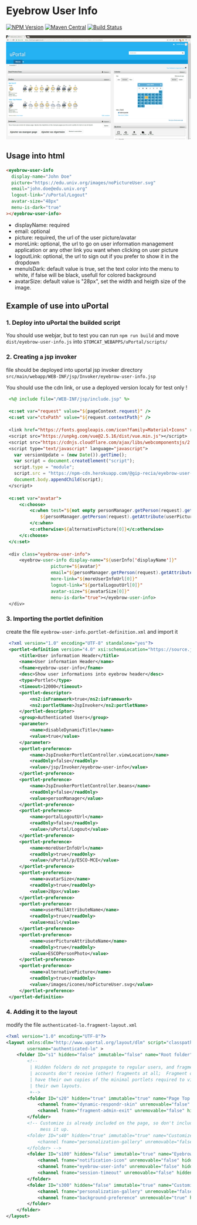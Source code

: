 # Eyebrow User Info

[![NPM Version](https://img.shields.io/npm/v/@uportal/eyebrow-user-info.svg)](https://www.npmjs.com/package/@uportal/eyebrow-user-info)
[![Maven Central](https://maven-badges.herokuapp.com/maven-central/org.webjars.npm/uportal__eyebrow-user-info/badge.svg)](https://maven-badges.herokuapp.com/maven-central/org.webjars.npm/uportal__eyebrow-user-info)
[![Build Status](https://travis-ci.org/uPortal-contrib/uPortal-web-components.svg?branch=master)](https://travis-ci.org/uPortal-contrib/uPortal-web-components)

![Example of rendering](/eyebrow-user-info/doc/example.gif?raw=true)

## Usage into html

```html
<eyebrow-user-info
  display-name="John Doe"
  picture="https://edu.univ.org/images/noPictureUser.svg"
  email="john.doe@edu.univ.org"
  logout-link="/uPortal/Logout"
  avatar-size="48px"
  menu-is-dark="true"
></eyebrow-user-info>
```

- displayName: required
- email: optional
- picture: required, the url of the user picture/avatar
- moreLink: optional, the url to go on user information management application or any other link you want when clicking on user picture
- logoutLink: optional, the url to sign out if you prefer to show it in the dropdown
- menuIsDark: default value is true, set the text color into the menu to white, if false will be black, usefull for colored background
- avatarSize: default value is "28px", set the width and heigth size of the image.

## Example of use into uPortal

### 1. Deploy into uPortal the builded script

You should use webjar, but to test you can run `npm run build` and move `dist/eyebrow-user-info.js` into `$TOMCAT_WEBAPPS/uPortal/scripts/`

### 2. Creating a jsp invoker

file should be deployed into uportal jsp invoker directory `src/main/webapp/WEB-INF/jsp/Invoker/eyebrow-user-info.jsp`

You should use the cdn link, or use a deployed version localy for test only !

```jsp
 <%@ include file="/WEB-INF/jsp/include.jsp" %>

 <c:set var="request" value="${pageContext.request}" />
 <c:set var="ctxPath" value="${request.contextPath}" />

 <link href="https://fonts.googleapis.com/icon?family=Material+Icons" rel="stylesheet">
 <script src="https://unpkg.com/vue@2.5.16/dist/vue.min.js"></script>
 <script src="https://cdnjs.cloudflare.com/ajax/libs/webcomponentsjs/2.0.2/webcomponents-loader.js"></script>
 <script type="text/javascript" language="javascript">
   var versionUpdate = (new Date()).getTime();
   var script = document.createElement("script");
   script.type = "module";
   script.src = "https://npm-cdn.herokuapp.com/@gip-recia/eyebrow-user-info@0.4.0/dist/eyebrow-user-info.js?v=" + versionUpdate;
   document.body.appendChild(script);
 </script>

 <c:set var="avatar">
     <c:choose>
         <c:when test="${not empty personManager.getPerson(request).getAttribute(userPictureAttributeName[0])}">
             ${personManager.getPerson(request).getAttribute(userPictureAttributeName[0])}
         </c:when>
         <c:otherwise>${alternativePicture[0]}</c:otherwise>
     </c:choose>
 </c:set>

 <div class="eyebrow-user-info">
     <eyebrow-user-info display-name="${userInfo['displayName']}"
                 picture="${avatar}"
                 email="${personManager.getPerson(request).getAttribute(userMailAttributeName[0])}"
                 more-link="${moreUserInfoUrl[0]}"
                 logout-link="${portalLogoutUrl[0]}"
                 avatar-size="${avatarSize[0]}"
                 menu-is-dark="true"></eyebrow-user-info>
 </div>
```

### 3. Importing the portlet definition

create the file `eyebrow-user-info.portlet-definition.xml` and import it

```xml
 <?xml version="1.0" encoding="UTF-8" standalone="yes"?>
 <portlet-definition version="4.0" xsi:schemaLocation="https://source.jasig.org/schemas/uportal/io/portlet-definition https://source.jasig.org/schemas/uportal/io/portlet-definition/portlet-definition-4.0.xsd" xmlns:ns2="https://source.jasig.org/schemas/uportal" xmlns="https://source.jasig.org/schemas/uportal/io/portlet-definition" xmlns:ns4="https://source.jasig.org/schemas/uportal/io/portlet-type" xmlns:ns3="https://source.jasig.org/schemas/uportal/io/subscribed-fragment" xmlns:ns5="https://source.jasig.org/schemas/uportal/io/event-aggregation" xmlns:ns6="https://source.jasig.org/schemas/uportal/io/user" xmlns:ns7="https://source.jasig.org/schemas/uportal/io/stylesheet-descriptor" xmlns:xsi="http://www.w3.org/2001/XMLSchema-instance" xmlns:ns8="https://source.jasig.org/schemas/uportal/io/permission-owner">
     <title>User information Header</title>
     <name>User information Header</name>
     <fname>eyebrow-user-info</fname>
     <desc>Show user informations into eyebrow header</desc>
     <type>Portlet</type>
     <timeout>12000</timeout>
     <portlet-descriptor>
         <ns2:isFramework>true</ns2:isFramework>
         <ns2:portletName>JspInvoker</ns2:portletName>
     </portlet-descriptor>
     <group>Authenticated Users</group>
     <parameter>
         <name>disableDynamicTitle</name>
         <value>true</value>
     </parameter>
     <portlet-preference>
         <name>JspInvokerPortletController.viewLocation</name>
         <readOnly>false</readOnly>
         <value>/jsp/Invoker/eyebrow-user-info</value>
     </portlet-preference>
     <portlet-preference>
         <name>JspInvokerPortletController.beans</name>
         <readOnly>false</readOnly>
         <value>personManager</value>
     </portlet-preference>
     <portlet-preference>
         <name>portalLogoutUrl</name>
         <readOnly>false</readOnly>
         <value>/uPortal/Logout</value>
     </portlet-preference>
     <portlet-preference>
         <name>moreUserInfoUrl</name>
         <readOnly>true</readOnly>
         <value>/uPortal/p/ESCO-MCE</value>
     </portlet-preference>
     <portlet-preference>
         <name>avatarSize</name>
         <readOnly>true</readOnly>
         <value>28px</value>
     </portlet-preference>
     <portlet-preference>
         <name>userMailAttributeName</name>
         <readOnly>true</readOnly>
         <value>mail</value>
     </portlet-preference>
     <portlet-preference>
         <name>userPictureAttributeName</name>
         <readOnly>true</readOnly>
         <value>ESCOPersonPhoto</value>
     </portlet-preference>
     <portlet-preference>
         <name>alternativePicture</name>
         <readOnly>true</readOnly>
         <value>/images/icones/noPictureUser.svg</value>
     </portlet-preference>
 </portlet-definition>
```

### 4. Adding it to the layout

modify the file `authenticated-lo.fragment-layout.xml`

```xml
<?xml version="1.0" encoding="UTF-8"?>
<layout xmlns:dlm="http://www.uportal.org/layout/dlm" script="classpath://org/jasig/portal/io/import-layout_v3-2.crn"
        username="authenticated-lo" >
    <folder ID="s1" hidden="false" immutable="false" name="Root folder" type="root" unremovable="true">
        <!--
         | Hidden folders do not propagate to regular users, and fragment owner
         | accounts don't receive (other) fragments at all;  Fragment owners must
         | have their own copies of the minimal portlets required to view and manage
         | their own layouts.
         +-->
        <folder ID="s20" hidden="true" immutable="true" name="Page Top folder" type="page-top" unremovable="true">
            <channel fname="dynamic-respondr-skin" unremovable="false" hidden="false" immutable="false" ID="n22"/>
            <channel fname="fragment-admin-exit" unremovable="false" hidden="false" immutable="false" ID="n24"/>
        </folder>
        <!-- Customize is already included on the page, so don't include it a 2nd time for layout admin.  It would
             mess it up.
        <folder ID="s40" hidden="true" immutable="true" name="Customize folder" type="customize" unremovable="true">
            <channel fname="personalization-gallery" unremovable="false" hidden="false" immutable="false" ID="n42"/>
        </folder> -->
        <folder ID="s100" hidden="false" immutable="true" name="Eyebrow folder" type="eyebrow" unremovable="true">
            <channel fname="notification-icon" unremovable="false" hidden="false" immutable="false" ID="n110"/>
            <channel fname="eyebrow-user-info" unremovable="false" hidden="false" immutable="false" ID="n120"/>
            <channel fname="session-timeout" unremovable="false" hidden="false" immutable="false" ID="n140"/>
        </folder>
        <folder ID="s300" hidden="false" immutable="true" name="Customize folder" type="customize" unremovable="true">
            <channel fname="personalization-gallery" unremovable="false" hidden="false" immutable="false" ID="n310"/>
            <channel fname="background-preference" unremovable="true" hidden="false" immutable="false" ID="n320"/>
        </folder>
    </folder>
</layout>
```
